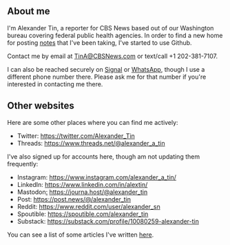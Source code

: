 ## About me

I'm Alexander Tin, a reporter for CBS News based out of our Washington bureau covering federal public health agencies. In order to find a new home for posting [notes](https://tinalexander.github.io/notes/) that I've been taking, I've started to use Github.

Contact me by email at [TinA@CBSNews.com](mailto:TinA@CBSNews.com) or text/call +1 202-381-7107. 

I can also be reached securely on [Signal](https://signal.org/) or [WhatsApp](https://www.whatsapp.com/), though I use a different phone number there. Please ask me for that number if you're interested in contacting me there.

## Other websites

Here are some other places where you can find me actively:

- Twitter: https://twitter.com/Alexander_Tin
- Threads: https://www.threads.net/@alexander_a_tin

I've also signed up for accounts here, though am not updating them frequently:

- Instagram: https://www.instagram.com/alexander_a_tin/
- LinkedIn: https://www.linkedin.com/in/alextin/
- Mastodon<a rel="me" href="https://journa.host/@alexander_tin">:</a> https://journa.host/@alexander_tin
- Post: https://post.news/@/alexander_tin
- Reddit: https://www.reddit.com/user/alexander_sn
- Spoutible: https://spoutible.com/alexander_tin
- Substack: https://substack.com/profile/10080259-alexander-tin

You can see a list of some articles I've written [here](https://tinalexander.github.io/notes/2023/articles).

